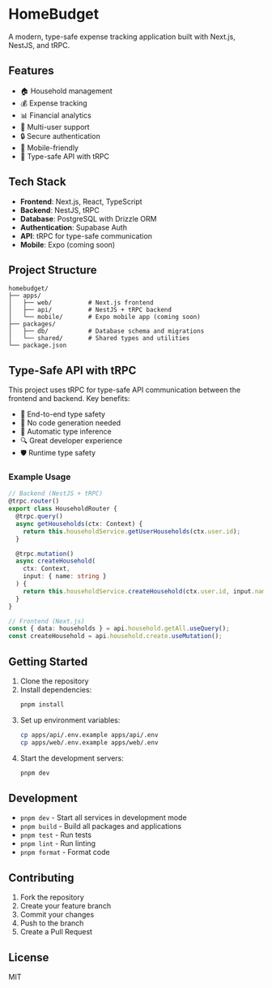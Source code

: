 # HomeBudget

A modern, type-safe expense tracking application built with Next.js, NestJS, and tRPC.

## Features

- 🏠 Household management
- 💰 Expense tracking
- 📊 Financial analytics
- 👥 Multi-user support
- 🔒 Secure authentication
- 📱 Mobile-friendly
- 🔄 Type-safe API with tRPC

## Tech Stack

- **Frontend**: Next.js, React, TypeScript
- **Backend**: NestJS, tRPC
- **Database**: PostgreSQL with Drizzle ORM
- **Authentication**: Supabase Auth
- **API**: tRPC for type-safe communication
- **Mobile**: Expo (coming soon)

## Project Structure

```
homebudget/
├── apps/
│   ├── web/          # Next.js frontend
│   ├── api/          # NestJS + tRPC backend
│   └── mobile/       # Expo mobile app (coming soon)
├── packages/
│   ├── db/           # Database schema and migrations
│   └── shared/       # Shared types and utilities
└── package.json
```

## Type-Safe API with tRPC

This project uses tRPC for type-safe API communication between the frontend and backend. Key benefits:

- 🎯 End-to-end type safety
- 🚀 No code generation needed
- 📝 Automatic type inference
- 🔍 Great developer experience
- 🛡️ Runtime type safety

### Example Usage

```typescript
// Backend (NestJS + tRPC)
@trpc.router()
export class HouseholdRouter {
  @trpc.query()
  async getHouseholds(ctx: Context) {
    return this.householdService.getUserHouseholds(ctx.user.id);
  }

  @trpc.mutation()
  async createHousehold(
    ctx: Context,
    input: { name: string }
  ) {
    return this.householdService.createHousehold(ctx.user.id, input.name);
  }
}

// Frontend (Next.js)
const { data: households } = api.household.getAll.useQuery();
const createHousehold = api.household.create.useMutation();
```

## Getting Started

1. Clone the repository
2. Install dependencies:
   ```bash
   pnpm install
   ```
3. Set up environment variables:
   ```bash
   cp apps/api/.env.example apps/api/.env
   cp apps/web/.env.example apps/web/.env
   ```
4. Start the development servers:
   ```bash
   pnpm dev
   ```

## Development

- `pnpm dev` - Start all services in development mode
- `pnpm build` - Build all packages and applications
- `pnpm test` - Run tests
- `pnpm lint` - Run linting
- `pnpm format` - Format code

## Contributing

1. Fork the repository
2. Create your feature branch
3. Commit your changes
4. Push to the branch
5. Create a Pull Request

## License

MIT